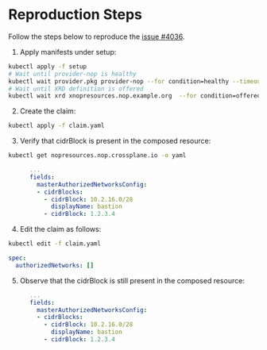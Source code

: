 # Reproduction Steps

Follow the steps below to reproduce the [issue #4036](https://github.com/crossplane/crossplane/issues/4036).

1. Apply manifests under setup:

```bash
kubectl apply -f setup
# Wait until provider-nop is healthy
kubectl wait provider.pkg provider-nop --for condition=healthy --timeout 2m
# Wait until XRD definition is offered
kubectl wait xrd xnopresources.nop.example.org  --for condition=offered --timeout 2m
```

2. Create the claim:

```bash
kubectl apply -f claim.yaml
```

3. Verify that cidrBlock is present in the composed resource:

```bash
kubectl get nopresources.nop.crossplane.io -o yaml
```

```yaml
      ...
      fields:
        masterAuthorizedNetworksConfig:
        - cidrBlocks:
          - cidrBlock: 10.2.16.0/28
            displayName: bastion
          - cidrBlock: 1.2.3.4
```

4. Edit the claim as follows:

```bash
kubectl edit -f claim.yaml
```

```yaml
spec:
  authorizedNetworks: []
```

5. Observe that the cidrBlock is still present in the composed resource:

```yaml
      ...
      fields:
        masterAuthorizedNetworksConfig:
        - cidrBlocks:
          - cidrBlock: 10.2.16.0/28
            displayName: bastion
          - cidrBlock: 1.2.3.4
```


